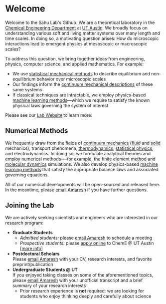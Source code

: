 # Welcome

Welcome to the Sahu Lab's Github.
We are a theoretical laboratory in the [Chemical Engineering Department](https://che.utexas.edu/) at [UT Austin](https://www.utexas.edu).
We broadly focus on understanding various soft and living matter systems over many length and time scales.
In doing so, a motivating question arises:
How do microscopic interactions lead to emergent physics at mesoscopic or macroscopic scales?
<br>

To address this question, we bring together ideas from engineering, physics, computer science, and applied mathematics. For example:
- We use [statistical mechanical methods][statistical_mechanics] to describe equilibrium and non-equilibrium behavior over microscopic scales
- Our findings inform the [continuum mechanical descriptions][continuum_mechanics] of these same systems
- If classical techniques are intractable, we employ physics-based [machine learning methods][machine_learning]—which we require to satisfy the known physical laws governing the system of interest

Please see our [Lab Website](https://sahu-lab.github.io) to learn more.



## Numerical Methods

We frequently draw from the fields of [continuum mechanics][continuum_mechanics] ([fluid][fluid_mechanics] and [solid][solid_mechanics] mechanics), transport phenomena, [thermodynamics][thermodynamics], [statistical physics][statistical_mechanics], and electrodynamics.
In doing so, we formulate analytical theories and employ numerical methods---for example, the [finite element method][finite_element_method] and [molecular dynamics][molecular_dynamics] simulations.
We also develop physics-based [machine learning methods][machine_learning] that satisfy the appropriate balance laws and associated governing equations.

All of our numerical developments will be open-sourced and released here.
In the meantime, please [email Amaresh][email_amaresh] if you have further questions.



## Joining the Lab

We are actively seeking scientists and engineers who are interested in our research program:

- **Graduate Students**
  - *Admitted students:* please [email Amaresh][email_amaresh] to schedule a meeting
  - *Prospective students:* please [apply online](https://che.utexas.edu/academics/graduate-program/online-application) to ChemE @ UT Austin \[[more info](https://che.utexas.edu/academics/graduate-program/admissions)\]
- **Postdoctoral Scholars**<br>
  Please [email Amaresh][email_amaresh] with your CV, research interests, and favorite preprint/publication
- **Undergraduate Students @ UT**<br>
  If you enjoyed taking classes on some of the aforementioned topics, please [email Amaresh][email_amaresh] with your unofficial transcript and a brief summary of your research interests
  - Prior research experience is **not** required: we are looking for students who enjoy thinking deeply and carefully about science


[email_amaresh]: mailto:asahu@che.utexas.edu
[continuum_mechanics]: https://en.wikipedia.org/wiki/Continuum_mechanics
[finite_element_method]: https://en.wikipedia.org/wiki/Finite_element_method
[fluid_mechanics]: https://en.wikipedia.org/wiki/Fluid_mechanics
[machine_learning]: https://en.wikipedia.org/wiki/Machine_learning
[molecular_dynamics]: https://en.wikipedia.org/wiki/Molecular_dynamics
[solid_mechanics]: https://en.wikipedia.org/wiki/Solid_mechanics
[statistical_mechanics]: https://en.wikipedia.org/wiki/Statistical_mechanics
[thermodynamics]: https://en.wikipedia.org/wiki/Thermodynamics
